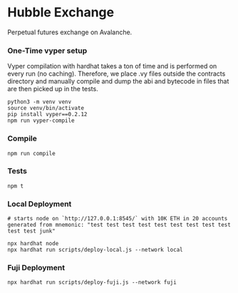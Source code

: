 # Hubble Exchange
Perpetual futures exchange on Avalanche.

### One-Time vyper setup
Vyper compilation with hardhat takes a ton of time and is performed on every run (no caching). Therefore, we place .vy files outside the contracts directory and manually compile and dump the abi and bytecode in files that are then picked up in the tests.

```
python3 -m venv venv
source venv/bin/activate
pip install vyper==0.2.12
npm run vyper-compile
```

### Compile
```
npm run compile
```

### Tests
```
npm t
```

### Local Deployment
```
# starts node on `http://127.0.0.1:8545/` with 10K ETH in 20 accounts generated from mnemonic: "test test test test test test test test test test test junk"

npx hardhat node
npx hardhat run scripts/deploy-local.js --network local
```

### Fuji Deployment
```
npx hardhat run scripts/deploy-fuji.js --network fuji
```
